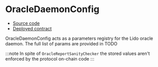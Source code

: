 # OracleDaemonConfig

- [Source code](https://github.com/lidofinance/lido-dao/blob/master/contracts/0.8.9/OracleDaemonConfig.sol)
- [Deployed contract](https://etherscan.io/address/0xbf05A929c3D7885a6aeAd833a992dA6E5ac23b09)

OracleDaemonConfig acts as a parameters registry for the Lido oracle daemon.
The full list of params are provided in TODO

:::note
In spite of `OracleReportSanityChecker` the stored values aren't enforced by the protocol on-chain code
:::
